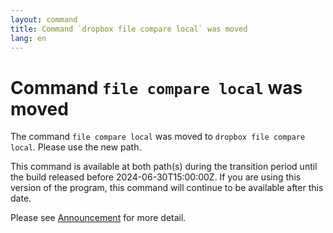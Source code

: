 ```yaml
---
layout: command
title: Command `dropbox file compare local` was moved
lang: en
---
```


# Command `file compare local` was moved

The command `file compare local` was moved to `dropbox file compare local`. Please use the new path.

This command is available at both path(s) during the transition period until the build released before 2024-06-30T15:00:00Z. If you are using this version of the program, this command will continue to be available after this date.

Please see [Announcement](https://github.com/watermint/toolbox/discussions/799) for more detail.


